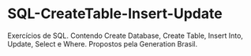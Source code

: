 # SQL-CreateTable-Insert-Update
Exercícios de SQL. Contendo Create Database, Create Table, Insert Into, Update, Select e Where. Propostos pela Generation Brasil.
